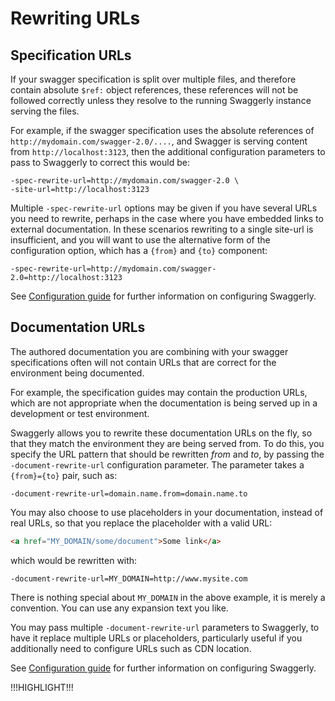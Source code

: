 # Rewriting URLs

## Specification URLs

If your swagger specification is split over multiple files, and therefore contain absolute `$ref:` object
references, these references will not be followed correctly unless they resolve to the running Swaggerly instance serving
the files.

For example, if the swagger specification uses the absolute references of `http://mydomain.com/swagger-2.0/....`, and
Swagger is serving content from `http://localhost:3123`, then the additional configuration parameters to pass to Swaggerly
to correct this would be:

```
-spec-rewrite-url=http://mydomain.com/swagger-2.0 \
-site-url=http://localhost:3123
```

Multiple `-spec-rewrite-url` options may be given if you have several URLs you need to rewrite, perhaps in the case
where you have embedded links to external documentation. In these scenarios rewriting to a single site-url is insufficient, 
and you will want to use the alternative form of the configuration option, which has a `{from}` and `{to}` component:

```
-spec-rewrite-url=http://mydomain.com/swagger-2.0=http://localhost:3123
```

See [Configuration guide](/docs/configuration-guide) for further information on configuring Swaggerly.

## Documentation URLs
The authored documentation you are combining with your swagger specifications often will not contain URLs
that are correct for the environment being documented.

For example, the specification guides may contain the production URLs, which are not appropriate when the documentation
is being served up in a development or test environment.

Swaggerly allows you to rewrite these documentation URLs on the fly, so that they match the environment they are being
served from. To do this, you specify the URL pattern that should be rewritten *from* and *to*, by passing the
`-document-rewrite-url` configuration parameter. The parameter takes a `{from}={to}` pair, such as:

```
-document-rewrite-url=domain.name.from=domain.name.to
```

You may also choose to use placeholders in your documentation, instead of real URLs, so that you replace the placeholder with
a valid URL:

```html
<a href="MY_DOMAIN/some/document">Some link</a>
```

which would be rewritten with:

```
-document-rewrite-url=MY_DOMAIN=http://www.mysite.com
```

There is nothing special about `MY_DOMAIN` in the above example, it is merely a convention. You can use any expansion text you like.

You may pass multiple `-document-rewrite-url` parameters to Swaggerly, to have it replace multiple URLs or placeholders,
particularly useful if you additionally need to configure URLs such as CDN location.

See [Configuration guide](/docs/configuration-guide) for further information on configuring Swaggerly.

!!!HIGHLIGHT!!!
